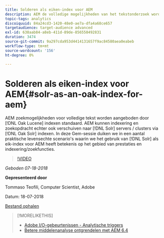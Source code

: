 ```yaml
---
title: Solderen als eiken-index voor AEM
description: AEM de volledige mogelijkheden van het tekstonderzoek worden gediend door de indexen van de Luik door gebrek. AEM kunnen indexering en zoekopdracht echter ook naar Solr-servers/clusters verschuiven via Eak Solr-indexen. In deze Gem-sessie duiken we in een aantal praktische realistische scenario's waarin het gebruik van Solr als eiken-index voor AEM zinvol is in termen van prestaties en indexering/zoekfuncties.
topic-tags: analytics
discoiquuid: 84a24cd3-1420-48e0-ae7a-dfa4a68ce657
targetaudience: target-audience advanced
exl-id: 638aab84-a8eb-411d-89de-856558492831
duration: 3474
source-git-commit: 9a297cda953d4414131657f9ac84580aea0eabeb
workflow-type: tm+mt
source-wordcount: '156'
ht-degree: 0%

---
```


# Solderen als eiken-index voor AEM{#solr-as-an-oak-index-for-aem}

AEM zoekmogelijkheden voor volledige tekst worden aangeboden door [!DNL Oak Lucene] indexen standaard. AEM kunnen indexering en zoekopdracht echter ook verschuiven naar [!DNL Solr] servers / clusters via [!DNL Oak Solr] indexen. In deze Gem-sessie duiken we in een aantal praktische levensechte scenario&#39;s waarin we het gebruik van [!DNL Solr] als eik-index voor AEM heeft betekenis op het gebied van prestaties en indexering/zoekfuncties.

>[!VIDEO](https://video.tv.adobe.com/v/23023/?quality=9)

*Geboden 07-18-2018*

**Gepresenteerd door**

Tommaso Teofili, Computer Scientist, Adobe

Datum: 18-07-2018

[Bestand ophalen](assets/aem-gems-solr-oakaem-071818.pdf)

<!--
[Get back to the Overview](https://helpx.adobe.com/experience-manager/kt/eseminars/gems/aem-index.html)
-->

>[!MORELIKETHIS]
>
>* [Adobe I/O-gebeurtenissen - Analytische triggers](aem-analytics-triggers.md)
>* [Betere middelenanalyse ontgrendelen met AEM 6.4](https://helpx.adobe.com/experience-manager/kt/eseminars/experience-insider/exp-asset-analytics-64.html)

<!-- wrong link, needs to be replaced. removed for now:
>* [Getting the most out of digital interactions with AEM and Analytics](https://helpx.adobe.com/experience-manager/kt/eseminars/ask-the-expert/aem-getting-the-most-out-of-digital-interactions-with-aem-and-analytics.html) 
-->
